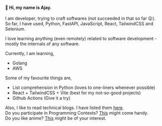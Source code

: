 #### :wave: Hi, my name is Ajay. 
I am developer, trying to craft softwares (not succeeded in that so far :stuck_out_tongue:).  
So far, I have used, Python, FastAPI, JavaScript, React, TailwindCSS and Selenium.

I love learning anything (even remotely) related to software development - mostly the internals of any software.

Currently, I am learning,
- Golang
- AWS

Some of my favourite things are,
- List comprehension in Python (loves to one-liners whenever possible)
- React + TailwindCSS + Vite (best for my not-so-good projects)
- Github Actions (Give it a try)


Also, I like to read technical blogs. I have listed them [here](https://er-knight.github.io/blogs/).  
Do you participate in Programming Contests? [This](https://er-knight.github.io/contests/) might come handy.  
Do you like anime? [This](http://animeshare.onrender.com/) might be of your interest.
